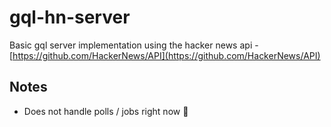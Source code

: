 # gql-hn-server
Basic gql server implementation using the hacker news api - [https://github.com/HackerNews/API](https://github.com/HackerNews/API)

## Notes
- Does not handle polls / jobs right now 🤷
